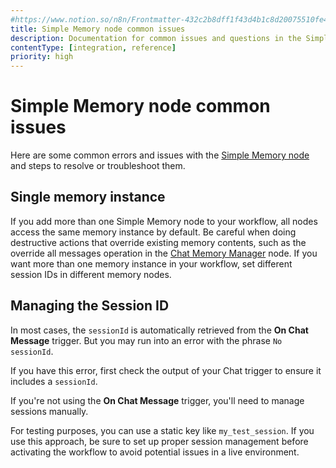 ```yaml
---
#https://www.notion.so/n8n/Frontmatter-432c2b8dff1f43d4b1c8d20075510fe4
title: Simple Memory node common issues 
description: Documentation for common issues and questions in the Simple Memory node in n8n, a workflow automation platform. Includes details of the issue and suggested solutions.
contentType: [integration, reference]
priority: high
---
```


# Simple Memory node common issues

Here are some common errors and issues with the [Simple Memory node](/integrations/builtin/cluster-nodes/sub-nodes/n8n-nodes-langchain.memorybufferwindow/index.md) and steps to resolve or troubleshoot them.

## Single memory instance

If you add more than one Simple Memory node to your workflow, all nodes access the same memory instance by default. Be careful when doing destructive actions that override existing memory contents, such as the override all messages operation in the [Chat Memory Manager](/integrations/builtin/cluster-nodes/sub-nodes/n8n-nodes-langchain.memorymanager.md) node. If you want more than one memory instance in your workflow, set different session IDs in different memory nodes.

## Managing the Session ID

In most cases, the `sessionId` is automatically retrieved from the **On Chat Message** trigger. But you may run into an error with the phrase `No sessionId`.

If you have this error, first check the output of your Chat trigger to ensure it includes a `sessionId`.

If you're not using the **On Chat Message** trigger, you'll need to manage sessions manually.

For testing purposes, you can use a static key like `my_test_session`. If you use this approach, be sure to set up proper session management before activating the workflow to avoid potential issues in a live environment.
